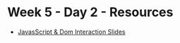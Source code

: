 # Week 5 - Day 2 - Resources

- [JavasScript & Dom Interaction Slides](https://docs.google.com/presentation/d/1ItmHoOc994bQqQoO-ubZTyyDkRRMCBwZEmblFzgPakM/edit?usp=sharing)
